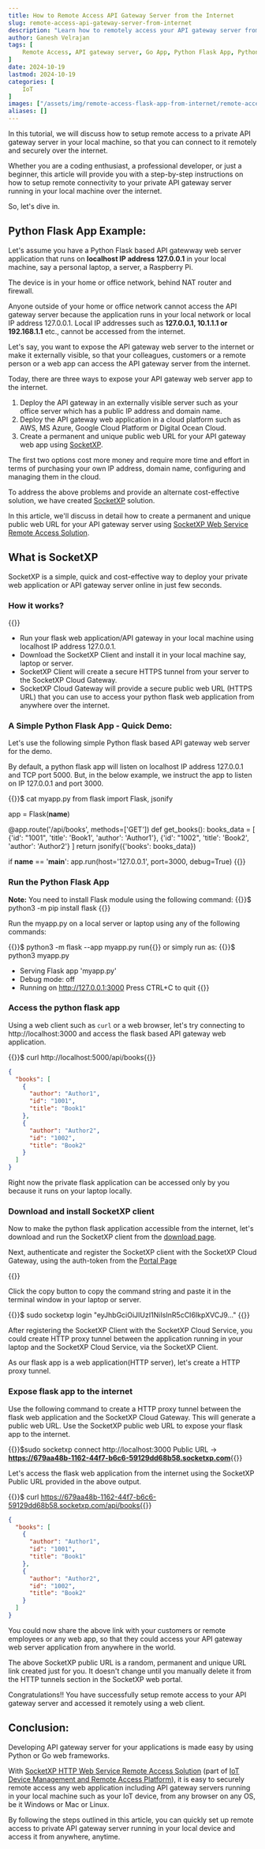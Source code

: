 ```yaml
---
title: How to Remote Access API Gateway Server from the Internet
slug: remote-access-api-gateway-server-from-internet
description: "Learn how to remotely access your API gateway server from outside network over the internet using SocketXP HTTP Web Service Remote Access solution."
author: Ganesh Velrajan
tags: [
    Remote Access, API gateway server, Go App, Python Flask App, Python API gateway example, Java App, Webservice, IoT, Mobile devices.
]
date: 2024-10-19
lastmod: 2024-10-19
categories: [
    IoT
]
images: ["/assets/img/remote-access-flask-app-from-internet/remote-access-flask-app-from-internet.png"]
aliases: []
---
```


In this tutorial, we will discuss how to setup remote access to a private API gateway server in your local machine, so that you can connect to it remotely and securely over the internet.

Whether you are a coding enthusiast, a professional developer, or just a beginner, this article will provide you with a step-by-step instructions on how to setup remote connectivity to your private API gateway server running in your local machine over the internet. 

So, let's dive in.

## Python Flask App Example:

Let's assume you have a Python Flask based API gatewway web server application that runs on **localhost IP address 127.0.0.1** in your local machine, say a personal laptop, a server, a Raspberry Pi.  

The device is in your home or office network, behind NAT router and firewall.

Anyone outside of your home or office network cannot access the API gateway server because the application runs in your local network or local IP address 127.0.0.1. Local IP addresses such as **127.0.0.1, 10.1.1.1 or 192.168.1.1** etc., cannot be accessed from the internet.  

Let's say, you want to expose the API gateway web server to the internet or make it externally visible, so that your colleagues, customers or a remote person or a web app can access the API gateway server from the internet.

Today, there are three ways to expose your API gateway web server app to the internet.

1. Deploy the API gateway in an externally visible server such as your office server which has a public IP address and domain name.
2. Deploy the API gateway web application in a cloud platform such as AWS, MS Azure, Google Cloud Platform or Digital Ocean Cloud.
3. Create a permanent and unique public web URL for your API gateway web app using [SocketXP](/).

The first two options cost more money and require more time and effort in terms of purchasing your own IP address, domain name, configuring and managing them in the cloud. 

To address the above problems and provide an alternate cost-effective solution, we have created [SocketXP](/) solution.

In this article, we'll discuss in detail how to create a permanent and unique public web URL for your API gateway server using [SocketXP Web Service Remote Access Solution](/iot/remote-access-iot-web-app-from-internet/).

## What is SocketXP

SocketXP is a simple, quick and cost-effective way to deploy your private web application or API gateway server online in just few seconds.

### How it works?

{{<image-format src="/assets/img/remote-access-flask-app-from-internet/remote-access-flask-app-from-internet.png" alt="remote-access-api-gateway-from-internet">}}

- Run your flask web application/API gateway in your local machine using localhost IP address 127.0.0.1.
- Download the SocketXP Client and install it in your local machine say, laptop or server.
- SocketXP Client will create a secure HTTPS tunnel from your server to the SocketXP Cloud Gateway.
- SocketXP Cloud Gateway will provide a secure public web URL (HTTPS URL) that you can use to access your python flask web application from anywhere over the internet.

### A Simple Python Flask App - Quick Demo:
Let's use the following simple Python flask based API gateway web server for the demo.  

By default, a python flask app will listen on localhost IP address 127.0.0.1 and TCP port 5000.  But, in the below example, we instruct the app to listen on IP 127.0.0.1 and port 3000.

{{<source-code>}}$ cat myapp.py
from flask import Flask, jsonify

app = Flask(__name__)

@app.route('/api/books', methods=['GET'])
def get_books():
  books_data = [
		{'id': "1001", 'title': 'Book1', 'author': 'Author1'}, 
		{'id': "1002", 'title': 'Book2', 'author': 'Author2'}
	] 
  return jsonify({'books': books_data})

if __name__ == '__main__':
    app.run(host='127.0.0.1', port=3000, debug=True)
{{</source-code>}}

### Run the Python Flask App

**Note:** You need to install Flask module using the following command:
{{<source-code>}}$ python3 -m pip install flask {{</source-code>}}

Run the myapp.py on a local server or laptop using any of the following commands:

{{<source-code>}}$ python3 -m flask --app myapp.py run{{</source-code>}}
or simply run as:
{{<source-code>}}$ python3 myapp.py
 * Serving Flask app 'myapp.py'
 * Debug mode: off
 * Running on http://127.0.0.1:3000
Press CTRL+C to quit
{{</source-code>}}

### Access the python flask app
Using a web client such as `curl` or a web browser, let's try connecting to http://localhost:3000 and access the flask based API gateway web application.

{{<source-code>}}$ curl http://localhost:5000/api/books{{</source-code>}}

``` json
{
  "books": [
    {
      "author": "Author1",
      "id": "1001",
      "title": "Book1"
    },
    {
      "author": "Author2",
      "id": "1002",
      "title": "Book2"
    }
  ]
}

```
Right now the private flask application can be accessed only by you because it runs on your laptop locally.

### Download and install SocketXP client
Now to make the python flask application accessible from the internet, let's download and run the SocketXP client from the [download page](https://www.socketxp.com/download).

Next, authenticate and register the SocketXP client with the SocketXP Cloud Gateway, using the auth-token from the [Portal Page](https://portal.socketxp.com)

{{<image-format src="/assets/img/AuthToken.jpg" alt="remote-access-api-gateway-from-internet">}}

Click the copy button to copy the command string and paste it in the terminal window in your laptop or server.

{{<source-code>}}$ sudo socketxp login "eyJhbGciOiJIUzI1NiIsInR5cCI6IkpXVCJ9..."
{{</source-code>}}

After registering the SocketXP Client with the SocketXP Cloud Service, you could create HTTP proxy tunnel between the application running in your laptop and the SocketXP Cloud Service, via the SocketXP Client.

As our flask app is a web application(HTTP server), let's create a HTTP proxy tunnel. 

### Expose flask app to the internet

Use the following command to create a HTTP proxy tunnel between the flask web application and the SocketXP Cloud Gateway.  This will generate a public web URL.  Use the SocketXP public web URL to expose your flask app to the internet.

{{<source-code>}}$sudo socketxp connect http://localhost:3000
Public URL -&gt; <strong>https://679aa48b-1162-44f7-b6c6-59129dd68b58.socketxp.com</strong>{{</source-code>}}

Let's access the flask web application from the internet using the SocketXP Public URL provided in the above output.

{{<source-code>}}$ curl https://679aa48b-1162-44f7-b6c6-59129dd68b58.socketxp.com/api/books{{</source-code>}}

``` json
{
  "books": [
    {
      "author": "Author1",
      "id": "1001",
      "title": "Book1"
    },
    {
      "author": "Author2",
      "id": "1002",
      "title": "Book2"
    }
  ]
}

```

You could now share the above link with your customers or remote employees or any web app, so that they could access your API gateway web server application from anywhere in the world.  

The above SocketXP public URL is a random, permanent and unique URL link created just for you. It doesn't change until you manually delete it from the HTTP tunnels section in the SocketXP web portal.

Congratulations!! You have successfully setup remote access to your API gateway server and accessed it remotely using a web client.

## Conclusion:
Developing API gateway server for your applications is made easy by using Python or Go web frameworks.

With [SocketXP HTTP Web Service Remote Access Solution](/iot-remote-access) (part of [IoT Device Management and Remote Access Platform](/iot/iot-device-management-platform)), it is easy to securely remote access any web application including API gateway servers running in your local machine such as your IoT device, from any browser on any OS, be it Windows or Mac or Linux.

By following the steps outlined in this article, you can quickly set up remote access to private API gateway server running in your local device and access it from anywhere, anytime. 

